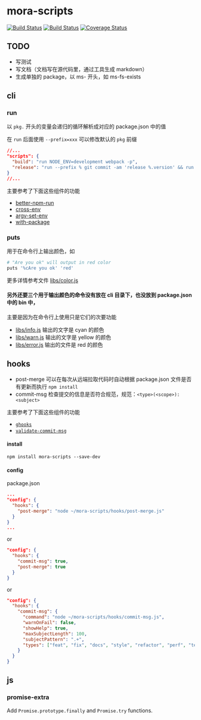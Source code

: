 # mora-scripts

[![Build Status](https://img.shields.io/travis/qiu8310/mora-scripts/master.svg)](https://travis-ci.org/qiu8310/mora-scripts)
[![Build Status](https://img.shields.io/appveyor/ci/qiu8310/mora-scripts/master.svg)](https://ci.appveyor.com/project/qiu8310/mora-scripts)
[![Coverage Status](https://img.shields.io/codecov/c/github/qiu8310/mora-scripts/master.svg)](https://codecov.io/gh/qiu8310/mora-scripts)

## TODO

* 写测试
* 写文档（文档写在源代码里，通过工具生成 markdown）
* 生成单独的 package，以 ms- 开头，如 ms-fs-exists

## cli

### run

以 `pkg.` 开头的变量会递归的循环解析成对应的 package.json 中的值

在 `run` 后面使用 `--prefix=xxx` 可以修改默认的 `pkg` 前缀

```json
//...
"scripts": {
  "build": "run NODE_ENV=development webpack -p",
  "release": "run --prefix % git commit -am 'release %.version' && run git tag %.version"
}
//...
```

主要参考了下面这些组件的功能

- [better-npm-run](https://github.com/benoror/better-npm-run)
- [cross-env](https://github.com/kentcdodds/cross-env)
- [argv-set-env](https://github.com/kentcdodds/argv-set-env)
- [with-package](https://github.com/bahmutov/with-package)

### puts

用于在命令行上输出颜色，如

```bash
# "Are you ok" will output in red color
puts '%cAre you ok' 'red'   
```

更多详情参考文件 [libs/color.js](libs/color.js)

#### 另外还要三个用于输出颜色的命令没有放在 cli 目录下，也没放到 package.json 中的 bin 中，
主要是因为在命令行上使用只是它们的次要功能

* [libs/info.js](libs/info.js) 输出的文字是 cyan 的颜色
* [libs/warn.js](libs/warn.js) 输出的文字是 yellow 的颜色
* [libs/error.js](libs/error.js) 输出的文件是 red 的颜色

## hooks

* post-merge 可以在每次从远端拉取代码时自动根据 package.json 文件是否有更新而执行 `npm install`
* commit-msg 检查提交的信息是否符合规范，规范：`<type>(<scope>): <subject>`

主要参考了下面这些组件的功能

- [`ghooks`](https://github.com/gtramontina/ghooks)
- [`validate-commit-msg`](https://github.com/kentcdodds/validate-commit-msg)


#### install

```
npm install mora-scripts --save-dev
```

#### config

package.json

```json
...
"config": {
  "hooks": {
    "post-merge": "node ~/mora-scripts/hooks/post-merge.js"
  }
}
...
```

or

```json
"config": {
  "hooks": {
    "commit-msg": true,
    "post-merge": true
  }
}
```

or

```json
"config": {
  "hooks": {
    "commit-msg": {
      "command": "node ~/mora-scripts/hooks/commit-msg.js",
      "warnOnFail": false,
      "showHelp": true,
      "maxSubjectLength": 100,
      "subjectPattern": ".+",
      "types": ["feat", "fix", "docs", "style", "refactor", "perf", "test", "chore", "revert"]
    }
  }
}
```


## js

### promise-extra

Add `Promise.prototype.finally` and `Promise.try` functions.


